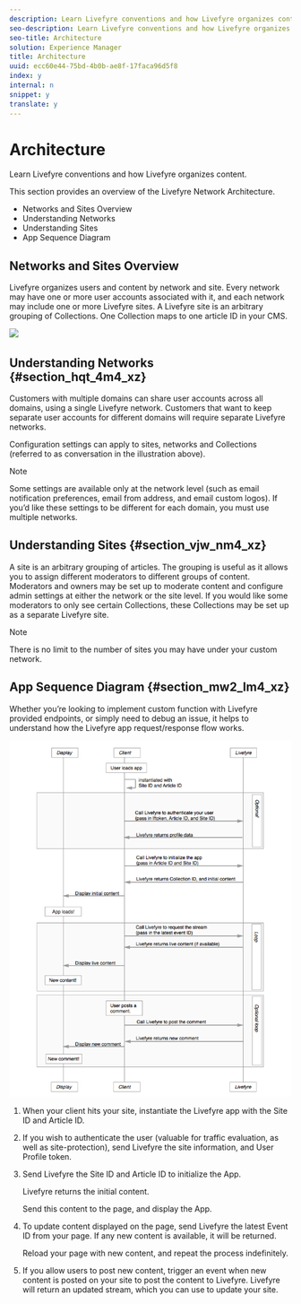 ```yaml
---
description: Learn Livefyre conventions and how Livefyre organizes content.
seo-description: Learn Livefyre conventions and how Livefyre organizes content.
seo-title: Architecture
solution: Experience Manager
title: Architecture
uuid: ecc60e44-75bd-4b0b-ae8f-17faca96d5f8
index: y
internal: n
snippet: y
translate: y
---
```


# Architecture

Learn Livefyre conventions and how Livefyre organizes content.

This section provides an overview of the Livefyre Network Architecture.

* Networks and Sites Overview
* Understanding Networks
* Understanding Sites
* App Sequence Diagram

## Networks and Sites Overview

Livefyre organizes users and content by network and site. Every network may have one or more user accounts associated with it, and each network may include one or more Livefyre sites. A Livefyre site is an arbitrary grouping of Collections. One Collection maps to one article ID in your CMS.

![](assets/network-config-1024x538.png) 

## Understanding Networks {#section_hqt_4m4_xz}

Customers with multiple domains can share user accounts across all domains, using a single Livefyre network. Customers that want to keep separate user accounts for different domains will require separate Livefyre networks.

Configuration settings can apply to sites, networks and Collections (referred to as conversation in the illustration above).

>[!NOTE]
>
>Some settings are available only at the network level (such as email notification preferences, email from address, and email custom logos). If you’d like these settings to be different for each domain, you must use multiple networks.

## Understanding Sites {#section_vjw_nm4_xz}

A site is an arbitrary grouping of articles. The grouping is useful as it allows you to assign different moderators to different groups of content. Moderators and owners may be set up to moderate content and configure admin settings at either the network or the site level. If you would like some moderators to only see certain Collections, these Collections may be set up as a separate Livefyre site.

>[!NOTE]
>
>There is no limit to the number of sites you may have under your custom network.

## App Sequence Diagram {#section_mw2_lm4_xz}

Whether you’re looking to implement custom function with Livefyre provided endpoints, or simply need to debug an issue, it helps to understand how the Livefyre app request/response flow works.

![](assets/appsequencediagram.png)

1. When your client hits your site, instantiate the Livefyre app with the Site ID and Article ID.
1. If you wish to authenticate the user (valuable for traffic evaluation, as well as site-protection), send Livefyre the site information, and User Profile token.
1. Send Livefyre the Site ID and Article ID to initialize the App.

   Livefyre returns the initial content.

   Send this content to the page, and display the App.

1. To update content displayed on the page, send Livefyre the latest Event ID from your page. If any new content is available, it will be returned.

   Reload your page with new content, and repeat the process indefinitely.

1. If you allow users to post new content, trigger an event when new content is posted on your site to post the content to Livefyre. Livefyre will return an updated stream, which you can use to update your site.

